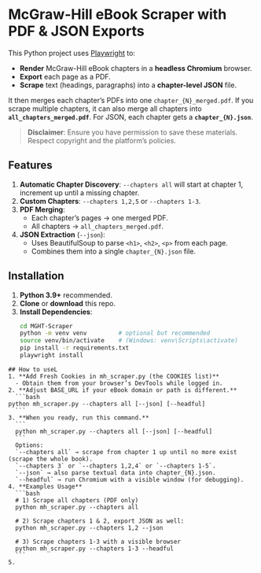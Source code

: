 # McGraw-Hill eBook Scraper with PDF & JSON Exports

This Python project uses [Playwright](https://playwright.dev/python/) to:
- **Render** McGraw-Hill eBook chapters in a **headless Chromium** browser.  
- **Export** each page as a PDF.  
- **Scrape** text (headings, paragraphs) into a **chapter-level JSON** file.  

It then merges each chapter’s PDFs into one `chapter_{N}_merged.pdf`. If you scrape multiple chapters, it can also merge all chapters into **`all_chapters_merged.pdf`**. For JSON, each chapter gets a **`chapter_{N}.json`**.

> **Disclaimer**: Ensure you have permission to save these materials. Respect copyright and the platform’s policies.

## Features

1. **Automatic Chapter Discovery**: `--chapters all` will start at chapter 1, increment up until a missing chapter.  
2. **Custom Chapters**: `--chapters 1,2,5` or `--chapters 1-3`.  
3. **PDF Merging**:  
   - Each chapter’s pages → one merged PDF.  
   - All chapters → `all_chapters_merged.pdf`.  
4. **JSON Extraction** (`--json`):  
   - Uses BeautifulSoup to parse `<h1>`, `<h2>`, `<p>` from each page.  
   - Combines them into a single `chapter_{N}.json` file.  

## Installation

1. **Python 3.9+** recommended.  
2. **Clone** or **download** this repo.  
3. **Install Dependencies**:
   ```bash
   cd MGHT-Scraper
   python -m venv venv         # optional but recommended
   source venv/bin/activate    # (Windows: venv\Scripts\activate)
   pip install -r requirements.txt
   playwright install
  ```
 ## How to useL
1. **Add Fresh Cookies in mh_scraper.py (the COOKIES list)**
    - Obtain them from your browser’s DevTools while logged in.
2. **Adjust BASE_URL if your eBook domain or path is different.**
    ```bash
  python mh_scraper.py --chapters all [--json] [--headful]
    ```
3. **When you ready, run this command.**
    ```
    python mh_scraper.py --chapters all [--json] [--headful]
    ```
    Options:
    `--chapters all` → scrape from chapter 1 up until no more exist (scrape the whole book).
    `--chapters 3` or `--chapters 1,2,4` or `--chapters 1-5`.
    `--json` → also parse textual data into chapter_{N}.json.
    `--headful` → run Chromium with a visible window (for debugging).
4. **Examples Usage**
    ```bash
    # 1) Scrape all chapters (PDF only)
    python mh_scraper.py --chapters all

    # 2) Scrape chapters 1 & 2, export JSON as well:
    python mh_scraper.py --chapters 1,2 --json

    # 3) Scrape chapters 1-3 with a visible browser
    python mh_scraper.py --chapters 1-3 --headful
    ```
5.